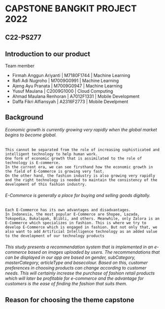 # CAPSTONE BANGKIT PROJECT 2022
## C22-PS277

## Introduction to our product
Team member 
* Firmah Anggun Ariyanti | M7180F1744 | Machine Learning 
* Rafi Adi Nugroho | M7009G0991 | Machine Learning 
* Ajeng Ayu Pranata | M7009G0947 | Machine Learning 
* Yusuf Maulana | C2009G1000 | Cloud Computing 
* Ahmad Maulana Renhoran | A7012F1331 | Mobile Development
* Daffa Fikri Alfiansyah | A2316F2773 | Mobile Develpment 

## Background
###### <justify> Economic growth is currently growing very rapidly when the global market begins to become global. 
	This cannot be separated from the role of increasing sophisticated and intelligent technology to help human work. 
	One form of economic growth that is assimilated to the role of technology is E-commerce. 
	In the current era, we can see firsthand how the economic growth in the field of E-Commerce is growing very fast. 
	On the other hand, the fashion industry is also growing very rapidly and the right technology is needed to maintain the consistency of the development of this fashion industry.
######  E-Commerce is generally a place for buying and selling goods digitally. 
	Each E-Commerce has its own advantages and disadvantages. 
	In Indonesia, the most popular E-Commerce are Shopee, Lazada, Tokopedia, Bukalapak, Blibli, and others. Meanwhile, only Zalora is an E-Commerce which specializes in fashion. This is where we try to develop E-Commerce which is engaged in fashion. But not only that, we also want to add Artificial Intelligence technology as an added value to the development of our technology products
######  This study presents a recommendation system that is implemented in an e-commerce based on images uploaded by users. The recommendations that can be displayed in our app are based on gender, subCategory, masterCategory, articleType and basecolour. Based on this, customer preferences in choosing products can change according to customer needs. This will certainly increase the purchase of fashion retail products which will later be profitable for e-commerce and the advantage for customers is the ease of finding the fashion that suits them. 

## Reason for choosing the theme capstone 

